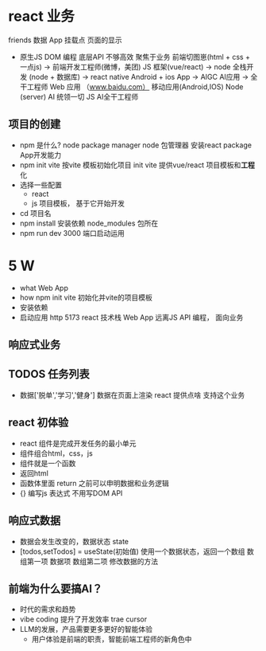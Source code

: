 # react 业务
friends 数据
App
挂载点
页面的显示
- 原生JS
  DOM 编程
  底层API 不够高效
  聚焦于业务
  前端切图崽(html + css + 一点js) -> 前端开发工程师(微博，美团) JS 框架(vue/react) -> node 全栈开发 (node + 数据库) -> react native Android + ios App -> AIGC AI应用 -> 全干工程师
  Web 应用 （www.baidu.com）  移动应用(Android,IOS) 
  Node (server)  AI 统领一切  JS  AI全干工程师

## **项目**的创建
- npm 是什么? node package manager
  node 包管理器 安装react package App开发能力
- npm init vite
  按vite 模板初始化项目 init
  vite 提供vue/react 项目模板和**工程**化
- 选择一些配置
  - react
  - js
  项目模板， 基于它开始开发
- cd 项目名
- npm install 安装依赖
  node_modules 包所在
- npm run dev
  3000 端口启动运用

# 5 W
- what Web App
- how npm init vite 初始化并vite的项目模板
- 安装依赖 
- 启动应用 http 5173 react 技术栈 Web App
远离JS API 编程， 面向业务 
## 响应式业务
## TODOS 任务列表
  - 数据['脱单','学习','健身']
    数据在页面上渲染  react 提供点啥 支持这个业务

## react 初体验
- react 组件是完成开发任务的最小单元
- 组件组合html，css，js
- 组件就是一个函数
- 返回html 
- 函数体里面 return 之前可以申明数据和业务逻辑
- {} 编写js 表达式  不用写DOM API

## 响应式数据
- 数据会发生改变的，数据状态 state
- [todos,setTodos] = useState(初始值)  使用一个数据状态，返回一个数组
  数组第一项 数据项
  数组第二项 修改数据的方法

## 前端为什么要搞AI？
- 时代的需求和趋势
- vibe coding 提升了开发效率 trae cursor 
- LLM的发展，产品需要更多更好的智能体验
  - 用户体验是前端的职责，智能前端工程师的新角色中